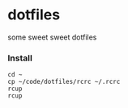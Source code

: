 # dotfiles

some sweet sweet dotfiles

### Install

```
cd ~
cp ~/code/dotfiles/rcrc ~/.rcrc
rcup
rcup
```
